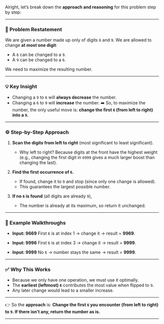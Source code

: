 Alright, let’s break down the **approach and reasoning** for this problem step by step:

---

### 🔎 Problem Restatement

We are given a number made up only of digits `6` and `9`.
We are allowed to change **at most one digit**:

* A `6` can be changed to a `9`.
* A `9` can be changed to a `6`.

We need to maximize the resulting number.

---

### 💡 Key Insight

* Changing a `9` to `6` will **always decrease** the number.
* Changing a `6` to `9` will **increase** the number.
  ➡️ So, to maximize the number, the only useful move is: **change the first `6` (from left to right) into a `9`.**

---

### ⚙️ Step-by-Step Approach

1. **Scan the digits from left to right** (most significant to least significant).

   * Why left to right? Because digits at the front have the highest weight (e.g., changing the first digit in `6999` gives a much larger boost than changing the last).

2. **Find the first occurrence of `6`.**

   * If found, change it to `9` and stop (since only one change is allowed).
   * This guarantees the largest possible number.

3. **If no `6` is found** (all digits are already `9`),

   * The number is already at its maximum, so return it unchanged.

---

### 🧩 Example Walkthroughs

* **Input: 9669**
  First `6` is at index 1 → change it → result = **9969**.

* **Input: 9996**
  First `6` is at index 3 → change it → result = **9999**.

* **Input: 9999**
  No `6` → number stays the same → result = **9999**.

---

### ✅ Why This Works

* Because we only have one operation, we must use it optimally.
* The **earliest (leftmost) `6`** contributes the most value when flipped to `9`.
* Any later change would lead to a smaller increase.

---

👉 So the **approach** is:
**Change the first `6` you encounter (from left to right) to `9`. If there isn’t any, return the number as is.**

---
